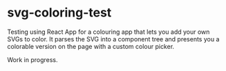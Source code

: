 # svg-coloring-test
Testing using React App for a colouring app that lets you add your own SVGs to color.
It parses the SVG into a component tree and presents you a colorable version on the page with a custom colour picker.

Work in progress.
